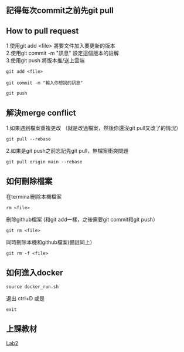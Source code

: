 ## 記得每次commit之前先git pull
## How to pull request
1.使用git add \<file\> 將要文件加入要更新的版本  
2.使用git commit -m "訊息" 設定這個版本的註解  
3.使用git push 將版本推/送上雲端  
```
git add <file>
```
```
git commit -m "輸入你想說的訊息"
```
```
git push
```

## 解決merge conflict
1.如果遇到檔案重複更改
（就是改過檔案，然後你還沒git pull又改了的情況）
```
git pull --rebase
```
2.如果是git push之前忘記先git pull，無檔案衝突問題
```
git pull origin main --rebase
```

## 如何刪除檔案
在terminal刪除本機檔案
```
rm <file>
```
刪除github檔案
(和git add一樣，之後需要git commit和git push）
```
git rm <file>
```
同時刪除本機和github檔案(備註同上）
```
git rm -f <file>
```

## 如何進入docker
```
source docker_run.sh
```
退出 ctrl+D 或是
```
exit
```

## 上課教材
[Lab2](https://drive.google.com/file/d/1VbJf0k_hWzUK0Pw-tUSgQfn0Gb2w3_cm/view)

